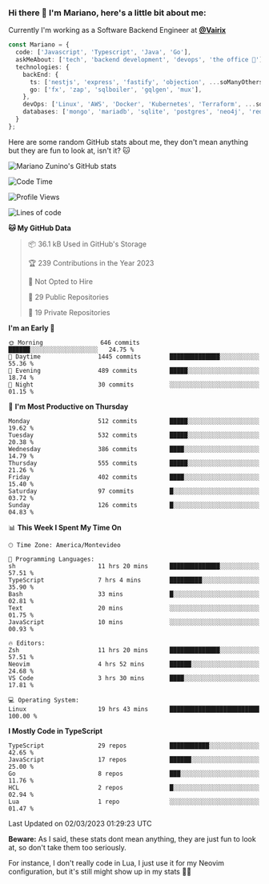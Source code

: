 ### Hi there 👋 I'm Mariano, here's a little bit about me:

Currently I'm working as a Software Backend Engineer at [**@Vairix**](https://vairix.com)

```ts
const Mariano = {
  code: ['Javascript', 'Typescript', 'Java', 'Go'],
  askMeAbout: ['tech', 'backend development', 'devops', 'the office 💼'],
  technologies: {
    backEnd: {
      ts: ['nestjs', 'express', 'fastify', 'objection', ...soManyOthersFrameworks],
      go: ['fx', 'zap', 'sqlboiler', 'gqlgen', 'mux'],
    },
    devOps: ['Linux', 'AWS', 'Docker', 'Kubernetes', 'Terraform', ...soManyOthersTools],
    databases: ['mongo', 'mariadb', 'sqlite', 'postgres', 'neo4j', 'redis'],
  }
};
```

Here are some random GitHub stats about me, they don't mean anything but they are fun to look at, isn't it? 🐱

![Mariano Zunino's GitHub stats](https://github-readme-stats.vercel.app/api?username=marianozunino&count_private=true&show_icons=true&theme=radical)

<!--START_SECTION:waka-->
![Code Time](http://img.shields.io/badge/Code%20Time-598%20hrs%2052%20mins-blue)

![Profile Views](http://img.shields.io/badge/Profile%20Views-0-blue)

![Lines of code](https://img.shields.io/badge/From%20Hello%20World%20I%27ve%20Written-701.4%20thousand%20lines%20of%20code-blue)

**🐱 My GitHub Data** 

> 📦 36.1 kB Used in GitHub's Storage 
 > 
> 🏆 239 Contributions in the Year 2023
 > 
> 🚫 Not Opted to Hire
 > 
> 📜 29 Public Repositories 
 > 
> 🔑 19 Private Repositories 
 > 
**I'm an Early 🐤** 

```text
🌞 Morning                646 commits         ██████░░░░░░░░░░░░░░░░░░░   24.75 % 
🌆 Daytime                1445 commits        ██████████████░░░░░░░░░░░   55.36 % 
🌃 Evening                489 commits         █████░░░░░░░░░░░░░░░░░░░░   18.74 % 
🌙 Night                  30 commits          ░░░░░░░░░░░░░░░░░░░░░░░░░   01.15 % 
```
📅 **I'm Most Productive on Thursday** 

```text
Monday                   512 commits         █████░░░░░░░░░░░░░░░░░░░░   19.62 % 
Tuesday                  532 commits         █████░░░░░░░░░░░░░░░░░░░░   20.38 % 
Wednesday                386 commits         ████░░░░░░░░░░░░░░░░░░░░░   14.79 % 
Thursday                 555 commits         █████░░░░░░░░░░░░░░░░░░░░   21.26 % 
Friday                   402 commits         ████░░░░░░░░░░░░░░░░░░░░░   15.40 % 
Saturday                 97 commits          █░░░░░░░░░░░░░░░░░░░░░░░░   03.72 % 
Sunday                   126 commits         █░░░░░░░░░░░░░░░░░░░░░░░░   04.83 % 
```


📊 **This Week I Spent My Time On** 

```text
🕑︎ Time Zone: America/Montevideo

💬 Programming Languages: 
sh                       11 hrs 20 mins      ██████████████░░░░░░░░░░░   57.51 % 
TypeScript               7 hrs 4 mins        █████████░░░░░░░░░░░░░░░░   35.90 % 
Bash                     33 mins             █░░░░░░░░░░░░░░░░░░░░░░░░   02.81 % 
Text                     20 mins             ░░░░░░░░░░░░░░░░░░░░░░░░░   01.75 % 
JavaScript               10 mins             ░░░░░░░░░░░░░░░░░░░░░░░░░   00.93 % 

🔥 Editors: 
Zsh                      11 hrs 20 mins      ██████████████░░░░░░░░░░░   57.51 % 
Neovim                   4 hrs 52 mins       ██████░░░░░░░░░░░░░░░░░░░   24.68 % 
VS Code                  3 hrs 30 mins       ████░░░░░░░░░░░░░░░░░░░░░   17.81 % 

💻 Operating System: 
Linux                    19 hrs 43 mins      █████████████████████████   100.00 % 
```

**I Mostly Code in TypeScript** 

```text
TypeScript               29 repos            ███████████░░░░░░░░░░░░░░   42.65 % 
JavaScript               17 repos            ██████░░░░░░░░░░░░░░░░░░░   25.00 % 
Go                       8 repos             ███░░░░░░░░░░░░░░░░░░░░░░   11.76 % 
HCL                      2 repos             █░░░░░░░░░░░░░░░░░░░░░░░░   02.94 % 
Lua                      1 repo              ░░░░░░░░░░░░░░░░░░░░░░░░░   01.47 % 
```




 Last Updated on 02/03/2023 01:29:23 UTC
<!--END_SECTION:waka-->

**Beware:** As I said, these stats dont mean anything, they are just fun to look at, so don't take them too seriously.

For instance, I don't really code in Lua, I just use it for my Neovim configuration, but it's still might show up in my stats 🤷‍♂️
